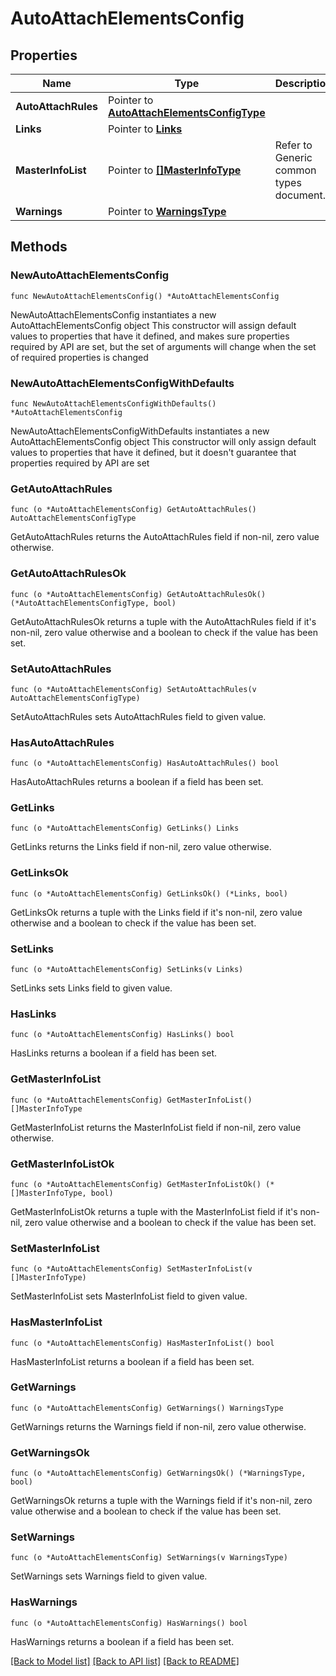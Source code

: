 # AutoAttachElementsConfig

## Properties

Name | Type | Description | Notes
------------ | ------------- | ------------- | -------------
**AutoAttachRules** | Pointer to [**AutoAttachElementsConfigType**](AutoAttachElementsConfigType.md) |  | [optional] 
**Links** | Pointer to [**Links**](Links.md) |  | [optional] 
**MasterInfoList** | Pointer to [**[]MasterInfoType**](MasterInfoType.md) | Refer to Generic common types document. | [optional] 
**Warnings** | Pointer to [**WarningsType**](WarningsType.md) |  | [optional] 

## Methods

### NewAutoAttachElementsConfig

`func NewAutoAttachElementsConfig() *AutoAttachElementsConfig`

NewAutoAttachElementsConfig instantiates a new AutoAttachElementsConfig object
This constructor will assign default values to properties that have it defined,
and makes sure properties required by API are set, but the set of arguments
will change when the set of required properties is changed

### NewAutoAttachElementsConfigWithDefaults

`func NewAutoAttachElementsConfigWithDefaults() *AutoAttachElementsConfig`

NewAutoAttachElementsConfigWithDefaults instantiates a new AutoAttachElementsConfig object
This constructor will only assign default values to properties that have it defined,
but it doesn't guarantee that properties required by API are set

### GetAutoAttachRules

`func (o *AutoAttachElementsConfig) GetAutoAttachRules() AutoAttachElementsConfigType`

GetAutoAttachRules returns the AutoAttachRules field if non-nil, zero value otherwise.

### GetAutoAttachRulesOk

`func (o *AutoAttachElementsConfig) GetAutoAttachRulesOk() (*AutoAttachElementsConfigType, bool)`

GetAutoAttachRulesOk returns a tuple with the AutoAttachRules field if it's non-nil, zero value otherwise
and a boolean to check if the value has been set.

### SetAutoAttachRules

`func (o *AutoAttachElementsConfig) SetAutoAttachRules(v AutoAttachElementsConfigType)`

SetAutoAttachRules sets AutoAttachRules field to given value.

### HasAutoAttachRules

`func (o *AutoAttachElementsConfig) HasAutoAttachRules() bool`

HasAutoAttachRules returns a boolean if a field has been set.

### GetLinks

`func (o *AutoAttachElementsConfig) GetLinks() Links`

GetLinks returns the Links field if non-nil, zero value otherwise.

### GetLinksOk

`func (o *AutoAttachElementsConfig) GetLinksOk() (*Links, bool)`

GetLinksOk returns a tuple with the Links field if it's non-nil, zero value otherwise
and a boolean to check if the value has been set.

### SetLinks

`func (o *AutoAttachElementsConfig) SetLinks(v Links)`

SetLinks sets Links field to given value.

### HasLinks

`func (o *AutoAttachElementsConfig) HasLinks() bool`

HasLinks returns a boolean if a field has been set.

### GetMasterInfoList

`func (o *AutoAttachElementsConfig) GetMasterInfoList() []MasterInfoType`

GetMasterInfoList returns the MasterInfoList field if non-nil, zero value otherwise.

### GetMasterInfoListOk

`func (o *AutoAttachElementsConfig) GetMasterInfoListOk() (*[]MasterInfoType, bool)`

GetMasterInfoListOk returns a tuple with the MasterInfoList field if it's non-nil, zero value otherwise
and a boolean to check if the value has been set.

### SetMasterInfoList

`func (o *AutoAttachElementsConfig) SetMasterInfoList(v []MasterInfoType)`

SetMasterInfoList sets MasterInfoList field to given value.

### HasMasterInfoList

`func (o *AutoAttachElementsConfig) HasMasterInfoList() bool`

HasMasterInfoList returns a boolean if a field has been set.

### GetWarnings

`func (o *AutoAttachElementsConfig) GetWarnings() WarningsType`

GetWarnings returns the Warnings field if non-nil, zero value otherwise.

### GetWarningsOk

`func (o *AutoAttachElementsConfig) GetWarningsOk() (*WarningsType, bool)`

GetWarningsOk returns a tuple with the Warnings field if it's non-nil, zero value otherwise
and a boolean to check if the value has been set.

### SetWarnings

`func (o *AutoAttachElementsConfig) SetWarnings(v WarningsType)`

SetWarnings sets Warnings field to given value.

### HasWarnings

`func (o *AutoAttachElementsConfig) HasWarnings() bool`

HasWarnings returns a boolean if a field has been set.


[[Back to Model list]](../README.md#documentation-for-models) [[Back to API list]](../README.md#documentation-for-api-endpoints) [[Back to README]](../README.md)



